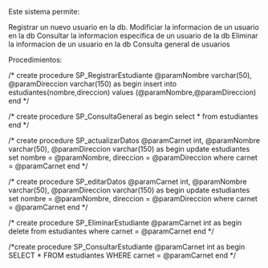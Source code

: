 Este sistema permite:

Registrar un nuevo usuario en la db.
Modificiar la informacion de un usuario en la db
Consultar la informacion especifica de un usuario de la db
Eliminar la informacion de un usuario en la db
Consulta general de usuarios

Procedimientos:

/* create procedure SP_RegistrarEstudiante
	@paramNombre varchar(50),
	@paramDireccion varchar(150)
as
begin
	insert into estudiantes(nombre,direccion) values (@paramNombre,@paramDireccion)
end */



/* create procedure SP_ConsultaGeneral
as
begin
	select * from estudiantes
end */





/* create procedure SP_actualizarDatos
	@paramCarnet int,
	@paramNombre varchar(50),
	@paramDireccion varchar(150)
as
begin
	update estudiantes
	set nombre = @paramNombre,
		direccion = @paramDireccion
	where carnet = @paramCarnet
end */


/* create procedure SP_editarDatos
	@paramCarnet int,
	@paramNombre varchar(50),
	@paramDireccion varchar(150)
as
begin
	update estudiantes
	set nombre = @paramNombre,
		direccion = @paramDireccion
	where carnet = @paramCarnet
end */





/* create procedure SP_EliminarEstudiante
	@paramCarnet int
as
begin
	delete from estudiantes
	where carnet = @paramCarnet
end */





/*create procedure SP_ConsultarEstudiante
	@paramCarnet int
as
begin
	SELECT * FROM estudiantes WHERE carnet = @paramCarnet
end */
